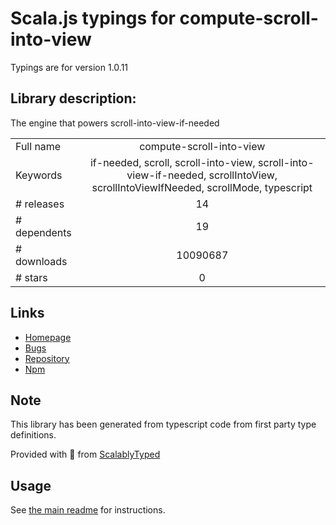 
# Scala.js typings for compute-scroll-into-view

Typings are for version 1.0.11

## Library description:
The engine that powers scroll-into-view-if-needed

|                    |                 |
| ------------------ | :-------------: |
| Full name          | compute-scroll-into-view |
| Keywords           | if-needed, scroll, scroll-into-view, scroll-into-view-if-needed, scrollIntoView, scrollIntoViewIfNeeded, scrollMode, typescript |
| # releases         | 14 |
| # dependents       | 19 |
| # downloads        | 10090687 |
| # stars            | 0 |

## Links
- [Homepage](https://scroll-into-view-if-needed.netlify.com)
- [Bugs](https://github.com/stipsan/compute-scroll-into-view/issues)
- [Repository](https://github.com/stipsan/compute-scroll-into-view)
- [Npm](https://www.npmjs.com/package/compute-scroll-into-view)
    


## Note
This library has been generated from typescript code from first party type definitions.

Provided with :purple_heart: from [ScalablyTyped](https://github.com/oyvindberg/ScalablyTyped)

## Usage
See [the main readme](../../readme.md) for instructions.


